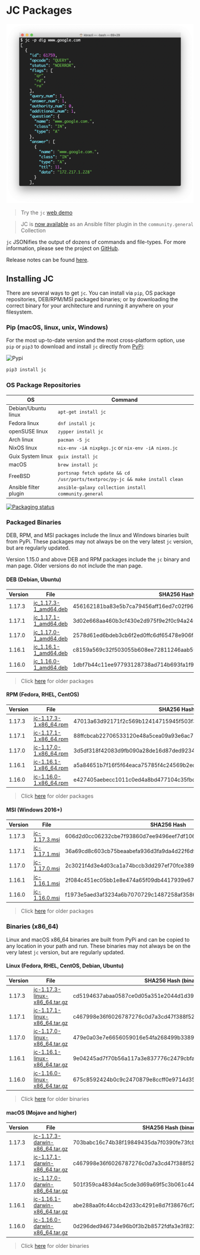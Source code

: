 # JC Packages

![jc](https://github.com/kellyjonbrazil/jc-packaging/raw/master/images/jc-dig.png)

> Try the `jc` [web demo](https://jc-web-demo.herokuapp.com/)

> JC is [now available](https://galaxy.ansible.com/community/general) as an Ansible filter plugin in the `community.general` Collection

`jc` JSONifies the output of dozens of commands and file-types. For more information, please see the project on [GitHub](https://github.com/kellyjonbrazil/jc).

Release notes can be found [here](https://blog.kellybrazil.com/category/jc-news/).

## Installing JC
There are several ways to get `jc`. You can install via `pip`, OS package repositories, DEB/RPM/MSI packaged binaries; or by downloading the correct binary for your architecture and running it anywhere on your filesystem.

### Pip (macOS, linux, unix, Windows)
For the most up-to-date version and the most cross-platform option, use `pip` or `pip3` to download and install `jc` directly from [PyPi](https://pypi.org/project/jc/):

![Pypi](https://img.shields.io/pypi/v/jc.svg)


```bash
pip3 install jc
```

### OS Package Repositories

| OS                    | Command                                                                       | 
|-----------------------|-------------------------------------------------------------------------------|
| Debian/Ubuntu linux   | `apt-get install jc`                                                          |
| Fedora linux          | `dnf install jc`                                                              |
| openSUSE linux        | `zypper install jc`                                                           |
| Arch linux            | `pacman -S jc`                                                                |
| NixOS linux           | `nix-env -iA nixpkgs.jc` or `nix-env -iA nixos.jc`                            |
| Guix System linux     | `guix install jc`                                                             |
| macOS                 | `brew install jc`                                                             |
| FreeBSD               | `portsnap fetch update && cd /usr/ports/textproc/py-jc && make install clean` |
| Ansible filter plugin | `ansible-galaxy collection install community.general`                         |

[![Packaging status](https://repology.org/badge/vertical-allrepos/jc.svg)](https://repology.org/project/jc/versions)

### Packaged Binaries
DEB, RPM, and MSI packages include the linux and Windows binaries built from PyPi. These packages may not always be on the very latest `jc` version, but are regularly updated.

Version 1.15.0 and above DEB and RPM packages include the `jc` binary and man page. Older versions do not include the man page.

#### DEB (Debian, Ubuntu)

| Version   | File                                                                                             | SHA256 Hash                                                       |
|-----------|--------------------------------------------------------------------------------------------------|-------------------------------------------------------------------|
| 1.17.3    | [jc_1.17.3-1_amd64.deb](https://jc-packages.s3-us-west-1.amazonaws.com/jc_1.17.3-1_amd64.deb)    | 456162181ba83e5b7ca79456aff16ed7c02f9654357fc9074c044fd8b9eabc48  |
| 1.17.1    | [jc_1.17.1-1_amd64.deb](https://jc-packages.s3-us-west-1.amazonaws.com/jc_1.17.1-1_amd64.deb)    | 3d02e668aa460b3cf430e2d975f9e2f0c94a2456a4d525eedf033df2acddfeed  |
| 1.17.0    | [jc_1.17.0-1_amd64.deb](https://jc-packages.s3-us-west-1.amazonaws.com/jc_1.17.0-1_amd64.deb)    | 2578d61ed6bdeb3cb6f2ed0ffc6df65478e906f49f32f89ef3804a965450d72b  |
| 1.16.1    | [jc_1.16.1-1_amd64.deb](https://jc-packages.s3-us-west-1.amazonaws.com/jc_1.16.1-1_amd64.deb)    | c8159a569c32f503055b608ee72811246aab550a635551aa1d2f05859cd99862  |
| 1.16.0    | [jc_1.16.0-1_amd64.deb](https://jc-packages.s3-us-west-1.amazonaws.com/jc_1.16.0-1_amd64.deb)    | 1dbf7b44c11ee97793128738ad714b693fa1f9ca6fc909fd53dc70f226fea835  |

> Click [here](https://kellyjonbrazil.github.io/jc-packaging/package-archive) for older packages

#### RPM (Fedora, RHEL, CentOS)

| Version   | File                                                                                             | SHA256 Hash                                                       |
|-----------|--------------------------------------------------------------------------------------------------|-------------------------------------------------------------------|
| 1.17.3    | [jc-1.17.3-1.x86_64.rpm](https://jc-packages.s3-us-west-1.amazonaws.com/jc-1.17.3-1.x86_64.rpm)  | 47013a63d92171f2c569b12414715945f503f3fc54d52cf82f1214f8f0c30b0e  |
| 1.17.1    | [jc-1.17.1-1.x86_64.rpm](https://jc-packages.s3-us-west-1.amazonaws.com/jc-1.17.1-1.x86_64.rpm)  | 88ffcbcab22706533120e48a5cea09a93e6ac7dcd255bebd9edb247a611ee8fa  |
| 1.17.0    | [jc-1.17.0-1.x86_64.rpm](https://jc-packages.s3-us-west-1.amazonaws.com/jc-1.17.0-1.x86_64.rpm)  | 3d5df318f42083d9fb090a28de16d87ded9234c9f230efe48a403be36e9ae51c  |
| 1.16.1    | [jc-1.16.1-1.x86_64.rpm](https://jc-packages.s3-us-west-1.amazonaws.com/jc-1.16.1-1.x86_64.rpm)  | a5a84651b7f16f5f64eaca75785f4c24569b2ec318ed6e1aae21a657c38f9380  |
| 1.16.0    | [jc-1.16.0-1.x86_64.rpm](https://jc-packages.s3-us-west-1.amazonaws.com/jc-1.16.0-1.x86_64.rpm)  | e427405aebecc1011c0ed4a8bd477104c35fbdb9453bd671fbc870c428dd0248  |

> Click [here](https://kellyjonbrazil.github.io/jc-packaging/package-archive) for older packages

#### MSI (Windows 2016+)

| Version   | File                                                                             | SHA256 Hash                                                       |
|-----------|----------------------------------------------------------------------------------|-------------------------------------------------------------------|
| 1.17.3    | [jc-1.17.3.msi](https://jc-packages.s3-us-west-1.amazonaws.com/jc-1.17.3.msi)    | 606d2d0cc06232cbe7f93860d7ee9496eef7df10699bc0a9d59e605f3ebed4ec  |
| 1.17.1    | [jc-1.17.1.msi](https://jc-packages.s3-us-west-1.amazonaws.com/jc-1.17.1.msi)    | 36a69cd8c603cb75beaabefa936d3fa9da4d22f6df92cbf365666cdc5ccd4f4b  |
| 1.17.0    | [jc-1.17.0.msi](https://jc-packages.s3-us-west-1.amazonaws.com/jc-1.17.0.msi)    | 2c3021f4d3e4d03ca1a74bccb3dd297ef70fce3899be07b446c0d10f5b6f654b  |
| 1.16.1    | [jc-1.16.1.msi](https://jc-packages.s3-us-west-1.amazonaws.com/jc-1.16.1.msi)    | 2f084c451ec05bb1e8e474a65f09db4417939e673f31f55c73522d3e3af30e28  |
| 1.16.0    | [jc-1.16.0.msi](https://jc-packages.s3-us-west-1.amazonaws.com/jc-1.16.0.msi)    | f1973e5aed3af3234a6b7070729c1487258af35867caf83112664053301d1324  |

> Click [here](https://kellyjonbrazil.github.io/jc-packaging/package-archive) for older packages

### Binaries (x86_64)
Linux and macOS x86_64 binaries are built from PyPi and can be copied to any location in your path and run. These binaries may not always be on the very latest `jc` version, but are regularly updated.

#### Linux (Fedora, RHEL, CentOS, Debian, Ubuntu)

| Version   | File                                                                                                               | SHA256 Hash (binary file)                                         |
|-----------|--------------------------------------------------------------------------------------------------------------------|-------------------------------------------------------------------|
| 1.17.3    | [jc-1.17.3-linux-x86_64.tar.gz](https://jc-packages.s3-us-west-1.amazonaws.com/bin/jc-1.17.3-linux-x86_64.tar.gz)  | cd5194637abaa0587ce0d05a351e2044d1d39bb551378e0b7c05eb72c19fbdd2  |
| 1.17.1    | [jc-1.17.1-linux-x86_64.tar.gz](https://jc-packages.s3-us-west-1.amazonaws.com/bin/jc-1.17.1-linux-x86_64.tar.gz)  | c467998e36f6026787276c0d7a3cd47f388f52f1b4c4fdecb2775a45e29ff446  |
| 1.17.0    | [jc-1.17.0-linux-x86_64.tar.gz](https://jc-packages.s3-us-west-1.amazonaws.com/bin/jc-1.17.0-linux-x86_64.tar.gz)  | 479e0a03e7e6656059016e54fa268499b3389dd5306c86535a3a92a864b71625  |
| 1.16.1    | [jc-1.16.1-linux-x86_64.tar.gz](https://jc-packages.s3-us-west-1.amazonaws.com/bin/jc-1.16.1-linux-x86_64.tar.gz)  | 9e04245ad7f70b56a117a3e837776c2479cbfaa56f3ffc971174d8f171051654  |
| 1.16.0    | [jc-1.16.0-linux-x86_64.tar.gz](https://jc-packages.s3-us-west-1.amazonaws.com/bin/jc-1.16.0-linux-x86_64.tar.gz)  | 675c8592424b0c9c2470879e8ccff0e9714d35c129dc40894b59d298391f9d14  |

> Click [here](https://kellyjonbrazil.github.io/jc-packaging/package-archive) for older binaries

#### macOS (Mojave and higher)

| Version   | File                                                                                                                 | SHA256 Hash (binary file)                                         |
|-----------|----------------------------------------------------------------------------------------------------------------------|-------------------------------------------------------------------|
| 1.17.3    | [jc-1.17.3-darwin-x86_64.tar.gz](https://jc-packages.s3-us-west-1.amazonaws.com/bin/jc-1.17.3-darwin-x86_64.tar.gz)  | 703babc16c74b38f19849435da7f0390fe73fcb6c1ede18b5200877117a4a266  |
| 1.17.1    | [jc-1.17.1-darwin-x86_64.tar.gz](https://jc-packages.s3-us-west-1.amazonaws.com/bin/jc-1.17.1-darwin-x86_64.tar.gz)  | c467998e36f6026787276c0d7a3cd47f388f52f1b4c4fdecb2775a45e29ff446  |
| 1.17.0    | [jc-1.17.0-darwin-x86_64.tar.gz](https://jc-packages.s3-us-west-1.amazonaws.com/bin/jc-1.17.0-darwin-x86_64.tar.gz)  | 501f359ca483d4ac5cde3d69a69f5c3b061c44bc36428288d47843b3c6caa4a5  |
| 1.16.1    | [jc-1.16.1-darwin-x86_64.tar.gz](https://jc-packages.s3-us-west-1.amazonaws.com/bin/jc-1.16.1-darwin-x86_64.tar.gz)  | abe288aa0fc44ccb42d33c4291e8d7f38676cf2d27486b5c34dd460aa6b89598  |
| 1.16.0    | [jc-1.16.0-darwin-x86_64.tar.gz](https://jc-packages.s3-us-west-1.amazonaws.com/bin/jc-1.16.0-darwin-x86_64.tar.gz)  | 0d296ded946734e96b0f3b2b8572fdfa3e3f823210ad2f8b6760a98efa647aea  |

> Click [here](https://kellyjonbrazil.github.io/jc-packaging/package-archive) for older binaries
